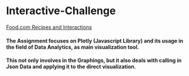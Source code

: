 # Interactive-Challenge

[Food.com Recipes and Interactions](https://www.kaggle.com/shuyangli94/food-com-recipes-and-user-interactions/data#)

#### The Assignment focuses on Plotly (Javascript Library) and its usage in the field of Data Analytics, as main visualization tool. 
#### This not only involves in the Graphings, but it also deals with calling in Json Data and applying it to the direct visualization.
